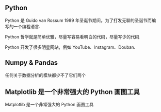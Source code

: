 
## Python

Python 是 Guido van Rossum 1989 年圣诞节期间，为了打发无聊的圣诞节而编写的一个编程语言.

Python 哲学就是简单优雅，尽量写容易看明白的代码，尽量写少的代码.

Python 开发了很多明星网站，例如 YouTube、Instagram、Douban.


## Numpy & Pandas

 任何关于数据分析的模块都少不了它们两个

## Matplotlib 是一个非常强大的 Python 画图工具

 Matplotlib 是一个非常强大的 Python 画图工具
